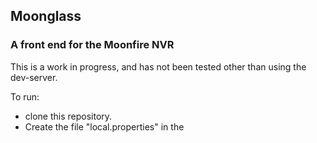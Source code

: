 ## Moonglass

### A front end for the Moonfire NVR

This is a work in progress, and has not been tested other than using the dev-server.

To run:

* clone this repository.
* Create the file "local.properties" in the 
